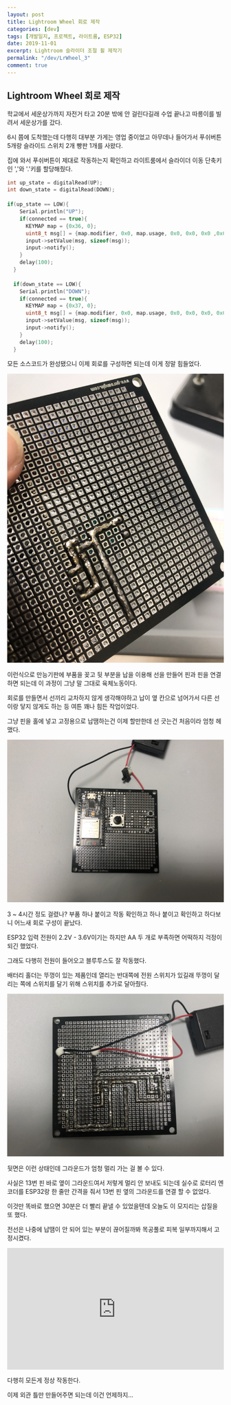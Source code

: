 ```yaml
---
layout: post
title: Lightroom Wheel 회로 제작
categories: [dev]
tags: [개발일지, 프로젝트, 라이트룸, ESP32]
date: 2019-11-01
excerpt: Lightroom 슬라이더 조절 휠 제작기
permalink: "/dev/LrWheel_3"
comment: true
---
```


## Lightroom Wheel 회로 제작
학교에서 세운상가까지 자전거 타고 20분 밖에 안 걸린다길래 수업 끝나고 따릉이를 빌려서 세운상가를 갔다.

6시 쯤에 도착했는데 다행히 대부분 가게는 영업 중이었고 아무데나 들어가서 푸쉬버튼 5개랑 슬라이드 스위치 2개 빵판 1개를 사왔다.

집에 와서 푸쉬버튼이 제대로 작동하는지 확인하고 라이트룸에서 슬라이더 이동 단축키인 ','와 '.'키를 할당해줬다.

~~~ cpp
int up_state = digitalRead(UP);
int down_state = digitalRead(DOWN);

if(up_state == LOW){
    Serial.println("UP");
    if(connected == true){
      KEYMAP map = {0x36, 0};
      uint8_t msg[] = {map.modifier, 0x0, map.usage, 0x0, 0x0, 0x0 ,0x0 ,0x0};
      input->setValue(msg, sizeof(msg));
      input->notify();
    }
    delay(100);
  }

  if(down_state == LOW){
    Serial.println("DOWN");
    if(connected == true){
      KEYMAP map = {0x37, 0};
      uint8_t msg[] = {map.modifier, 0x0, map.usage, 0x0, 0x0, 0x0, 0x0, 0x0};
      input->setValue(msg, sizeof(msg));
      input->notify();
    }
    delay(100);
  }
~~~

모든 소스코드가 완성됐으니 이제 회로를 구성하면 되는데 이게 정말 힘들었다.

![image 1](../../image/20191101/20191101-1.jpg)

이런식으로 만능기판에 부품을 꽂고 뒷 부분을 납을 이용해 선을 만들어 핀과 핀을 연결하면 되는데 이 과정이 그냥 말 그대로 육체노동이다.

회로를 만들면서 선끼리 교차하지 않게 생각해야하고 납이 옆 칸으로 넘어가서 다른 선이랑 닿지 않게도 하는 등 여튼 꽤나 힘든 작업이었다.

그냥 핀을 홀에 넣고 고정용으로 납땜하는건 이제 할만한데 선 긋는건 처음이라 엄청 헤맸다.

![image2](../../image/20191101/20191101-2.jpg)

3 ~ 4시간 정도 걸렸나? 부품 하나 붙이고 작동 확인하고 하나 붙이고 확인하고 하다보니 어느새 회로 구성이 끝났다.

ESP32 입력 전원이 2.2V - 3.6V이기는 하지만 AA 두 개로 부족하면 어떡하지 걱정이 되긴 했었다.

그래도 다행히 전원이 들어오고 블루투스도 잘 작동했다.

배터리 홀더는 뚜껑이 있는 제품인데 열리는 반대쪽에 전원 스위치가 있길래 뚜껑이 달리는 쪽에 스위치를 달기 위해 스위치를 추가로 달아줬다.

![image3](../../image/20191101/20191101-3.jpg)

뒷면은 이런 상태인데 그라운드가 엄청 멀리 가는 걸 볼 수 있다.

사실은 13번 핀 바로 옆이 그라운드여서 저렇게 멀리 안 보내도 되는데 실수로 로터리 엔코더를 ESP32랑 한 줄만 간격을 줘서 13번 핀 옆의 그라운드를 연결 할 수 없었다.

이것만 똑바로 했으면 30분은 더 빨리 끝낼 수 있었을텐데 오늘도 이 모지리는 삽질을 또 했다.

전선은 나중에 납땜이 안 되어 있는 부분이 끊어질까봐 목공풀로 피복 일부까지해서 고정시켰다.

<style>.embed-container { position: relative; padding-bottom: 56.25%; height: 0; overflow: hidden; max-width: 100%; } .embed-container iframe, .embed-container object, .embed-container embed { position: absolute; top: 0; left: 0; width: 100%; height: 100%; }</style><div class='embed-container'><iframe src='https://www.youtube.com/embed//8En8lx7DmyY' frameborder='0' allowfullscreen></iframe></div>

다행히 모든게 정상 작동한다.

이제 외관 틀만 만들어주면 되는데 이건 언제하지...
